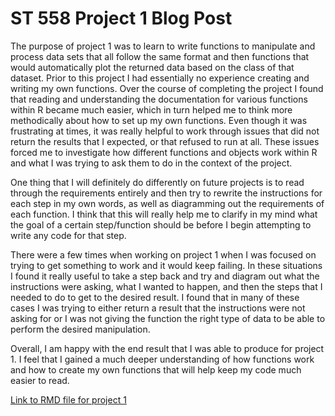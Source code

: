 # ST 558 Project 1 Blog Post

The purpose of project 1 was to learn to write functions to manipulate and process data sets that all follow the same format and then functions that would automatically plot the returned data based on the class of that dataset. Prior to this project I had essentially no experience creating and writing my own functions. Over the course of completing the project I found that reading and understanding the documentation for various functions within R became much easier, which in turn helped me to think more methodically about how to set up my own functions. Even though it was frustrating at times, it was really helpful to work through issues that did not return the results that I expected, or that refused to run at all. These issues forced me to investigate how different functions and objects work within R and what I was trying to ask them to do in the context of the project.

One thing that I will definitely do differently on future projects is to read through the requirements entirely and then try to rewrite the instructions for each step in my own words, as well as diagramming out the requirements of each function. I think that this will really help me to clarify in my mind what the goal of a certain step/function should be before I begin attempting to write any code for that step. 

There were a few times when working on project 1 when I was focused on trying to get something to work and it would keep failing. In these situations I found it really useful to take a step back and try and diagram out what the instructions were asking, what I wanted to happen, and then the steps that I needed to do to get to the desired result. I found that in many of these cases I was trying to either return a result that the instructions were not asking for or I was not giving the function the right type of data to be able to perform the desired manipulation.

Overall, I am happy with the end result that I was able to produce for project 1. I feel that I gained a much deeper understanding of how functions work and how to create my own functions that will help keep my code much easier to read.

[Link to RMD file for project 1](https://github.com/kebreeze/functions-project/blob/495b3c479799c0f382dc6d81fb16b5d628e87ace/Project_1_Breeze.Rmd)

